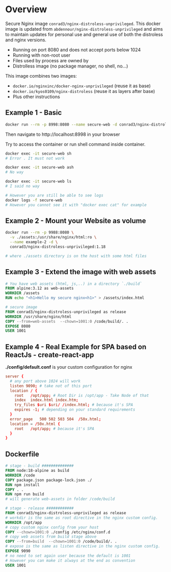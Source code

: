 # Overview

Secure Nginx image `conrad3/nginx-distroless-unprivileged`.  This docker image is updated from `abdennour/nginx-distroless-unprivileged` and aims to maintain updates for personal use and general use of both the distroless and nginx versions.

- Running on port 8080 and does not accept ports below 1024
- Running with non-root user
- Files used by process are owned by
- Distrolless image (no package manager, no shell, no...)

This image combines two images:

- `docker.io/nginxinc/docker-nginx-unprivileged` (reuse it as base)
- `docker.io/kyos0109/nginx-distroless` (reuse it as layers after base)
- Plus other instructions

## Example 1 - Basic

```sh
docker run --rm -p 8998:8080 --name secure-web -d conrad3/nginx-distroless-unprivileged

```

Then navigate to http://localhost:8998 in your browser

Try to access the container or run shell command inside container.

```sh
docker exec -it secure-web sh
# Error . It must not work

docker exec -it secure-web ash
# No way

docker exec -it secure-web ls
# I said no way

# However you are still be able to see logs
docker logs -f secure-web
# However you cannot see it with "docker exec cat" for example
```

## Example 2 - Mount your Website as volume

```sh
docker run --rm -p 9988:8080 \
  -v ./assets:/usr/share/nginx/html:ro \
  --name example-2 -d \
  conrad3/nginx-distroless-unprivileged:1.18

# where ./assets directory is on the host with some html files
```

## Example 3 - Extend the image with web assets

```Dockerfile
# You have web assets (html, js,..) in a directory `./build`
FROM alpine:3.12 as web-assets
WORKDIR /assets
RUN echo "<h1>Hello my secure nginx<h1>" > /assets/index.html

# secure image
FROM conrad3/nginx-distroless-unprivileged as release
WORKDIR /usr/share/nginx/html
COPY --from=web-assets  --chown=1001:0 /code/build/. .
EXPOSE 8080
USER 1001

```

## Example 4 - Real Example for SPA based on ReactJs - create-react-app

**./config/default.conf** is your custom configuration for nginx

```conf
server {
  # any port above 1024 will work
  listen 9090; # take not of this port
  location / {
    root   /opt/app; # Root Dir is /opt/app - Take Node of that
    index  index.html index.htm;
    try_files $uri $uri/ /index.html; # because it's SPA
    expires -1; # depending on your standard requirements
  }
  error_page   500 502 503 504  /50x.html;
  location = /50x.html {
    root   /opt/app; # because it's SPA
  }
}

```

## **Dockerfile**

```Dockerfile
# stage - build ##############
FROM node:18-alpine as build
WORKDIR /code
COPY package.json package-lock.json ./
RUN npm install
COPY . .
RUN npm run build
# will generate web-assets in folder /code/build

# stage - release ############
FROM conrad3/nginx-distroless-unprivileged as release
# workdir is the same as root directive in the nginx custom config.
WORKDIR /opt/app
# copy custom nginx config from your host
COPY --chown=1001:0 ./config /etc/nginx/conf.d
# copy web assets from build stage above
COPY --from=build  --chown=1001:0 /code/build/. .
# expose is the same as listen directive in the nginx custom config.
EXPOSE 9090
# no need to set again user because the default is 1001
# However you can make it always at the end as convention
USER 1001
```